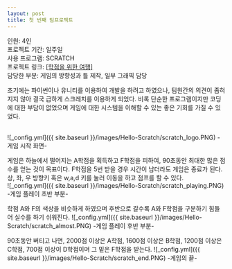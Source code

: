 ```yaml
---
layout: post
title: 첫 번째 팀프로젝트
---
```


인원: 4인 <br>
프로젝트 기간: 일주일 <br>
사용 프로그램: SCRATCH <br>
프로젝트 링크: <a href = 'https://scratch.mit.edu/projects/349778292/embed' target='_blank'> [학점을 위한 여행] </a> <br>
담당한 부분: 게임의 방향성과 틀 제작, 일부 그래픽 담당 <br>

 초기에는 파이썬이나 유니티를 이용하여 개발을 하려고 하였으나, 팀원간의 의견이 좁혀지지 않아 결국 급하게 스크레치를 이용하게 되었다. 비록 단순한 프로그램이지만 
코딩에 대한 부담이 없었으며 게임에 대한 시스템을 이해할 수 있는 좋은 기회를 가질 수 있었다. 

<br>
![_config.yml]({{ site.baseurl }}/images/Hello-Scratch/scratch_logo.PNG)
-게임 시작 화면-
<br>

 게임은 하늘에서 떨어지는 A학점을 획득하고 F학점을 피하여, 90초동안 최대한 많은 점수를 얻는 것이 목표이다. F학점을 5번 받을 경우 시간이 남더라도 게임은 
종료가 된다. 상, 좌, 우 방향키 혹은 w,a,d 키를 눌러 이동을 하고 점프를 할 수 있다.
<br>
![_config.yml]({{ site.baseurl }}/images/Hello-Scratch/scratch_playing.PNG)
-게임 플레이 초반 부분-
<br>

 학점 A와 F의 색상을 비슷하게 하였으며 후반으로 갈수록 A와 F학점을 구분하기 힘들어 실수를 하기 쉬워진다.
 ![_config.yml]({{ site.baseurl }}/images/Hello-Scratch/scratch_almost.PNG)
 -게임 플레이 후반 부분-
 <br>
 
  90초동안 버티고 나면, 2000점 이상은 A학점, 1600점 이상은 B학점, 1200점 이상은 C학점, 700점 이상이 D학점이며 그 밑은 F학점을 받는다.
 ![_config.yml]({{ site.baseurl }}/images/Hello-Scratch/scratch_end.PNG)
-게임의 끝-
<br>
